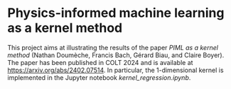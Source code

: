 # Physics-informed machine learning as a kernel method

This project aims at illustrating the results of the paper _PIML as a kernel method_ (Nathan Doumèche, Francis Bach, Gérard Biau, and Claire Boyer). The paper has been published in COLT 2024 and is available at https://arxiv.org/abs/2402.07514. In particular, the 1-dimensional kernel is implemented in the Jupyter notebook _kernel_regression.ipynb_.

